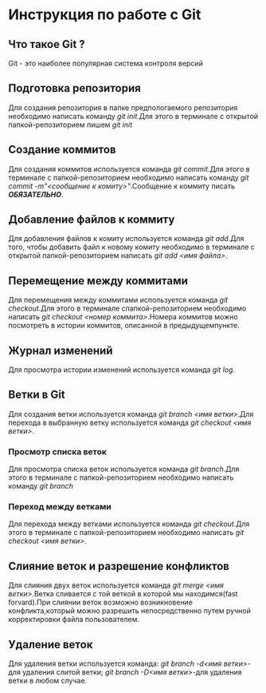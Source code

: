 # Инструкция по работе с Git

## Что такое Git ?

Git - это наиболее популярная система контроля версий

## Подготовка репозитория

Для создания репозитория в папке предпологаемого репозитория необходимо написать команду *git init*.Для этого в терминале с открытой папкой-репозиторием пишем *git init*

## Создание коммитов

Для создания коммитов используется команда *git commit*.Для этого в терминале с папкой-репозиторием необходимо написать команду *git commit -m"<сообщение к комиту>"*.Сообщение к коммиту писать ***ОБЯЗАТЕЛЬНО***.

## Добавление файлов к коммиту

Для добавления файлов к комиту используется команда *git add*.Для того, чтобы добавить файл к новому комиту необходимо в терминале с открытой папкой-репозиторием написать *git add <имя файла>*.

## Перемещение между коммитами

Для перемещения между коммитами используется команда *git checkout*.Для этого в терминале спапкой-репозиторием необходимо написать *git checkout <номер коммита>*.Номера коммитов можно посмотреть в истории коммитов, описанной в предыдущемпункте.

## Журнал изменений

Для просмотра истории изменений используется команда *git log*.

## Ветки в Git

Для создания ветки используется команда *git branch <имя ветки>*.Для перехода в выбранную ветку используется команда *git checkout <имя ветки>*.

### Просмотр списка веток

Для просмотра списка веток используется команда *git branch*.Для этого в терминале с папкой-репозиторием необходимо написать команду *git branch*

### Переход между ветками

Для перехода между ветками используется команда *git checkout*.Для этого в терминале с папкой-репозиторием необходимо написать *git checkout <имя ветки>*.

## Слияние веток и разрешение конфликтов

Для слияния двух веток используется команда *git merge <имя ветки>*.Ветка сливается с той веткой в которой мы находимся(fast forvard).При слиянии веток возможно возникновение конфликта,который можно разрешить непосредственно путем ручной корректировки файла пользователем.

## Удаление веток

Для удаления ветки используется команда: *git branch -d<имя ветки>*-для удаления слитой ветки; *git branch -D<имя ветки>*-для удаления ветки в любом случае.
